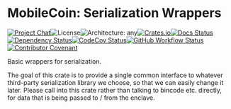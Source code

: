 # MobileCoin: Serialization Wrappers

[![Project Chat][chat-image]][chat-link]<!--
-->![License][license-image]<!--
-->![Architecture: any][arch-image]<!--
-->[![Crates.io][crate-image]][crate-link]<!--
-->[![Docs Status][docs-image]][docs-link]<!--
-->[![Dependency Status][deps-image]][deps-link]<!--
-->[![CodeCov Status][codecov-image]][codecov-link]<!--
-->[![GitHub Workflow Status][gha-image]][gha-link]<!--
-->[![Contributor Covenant][conduct-image]][conduct-link]

Basic wrappers for serialization.

The goal of this crate is to provide a single common interface to whatever
third-party serialization library we choose, so that we can easily change it
later. Please call into this crate rather than talking to bincode etc. directly, for
data that is being passed to / from the enclave.

[chat-image]: https://img.shields.io/discord/844353360348971068?style=flat-square
[chat-link]: https://discord.gg/mobilecoin
[license-image]: https://img.shields.io/crates/l/mc-serial?style=flat-square
[arch-image]: https://img.shields.io/badge/arch-any-brightgreen?style=flat-square
[crate-image]: https://img.shields.io/crates/v/mc-serial.svg?style=flat-square
[crate-link]: https://crates.io/crates/mc-serial
[docs-image]: https://img.shields.io/docsrs/mc-serial?style=flat-square
[docs-link]: https://docs.rs/crate/mc-serial
[deps-image]: https://deps.rs/repo/github/mobilecoinfoundation/serial/status.svg?style=flat-square
[deps-link]: https://deps.rs/repo/github/mobilecoinfoundation/serial
[codecov-image]: https://img.shields.io/codecov/c/github/mobilecoinfoundation/serial/develop?style=flat-square
[codecov-link]: https://codecov.io/gh/mobilecoinfoundation/serial
[gha-image]: https://img.shields.io/github/actions/workflow/status/mobilecoinfoundation/serial/ci.yaml?branch=main&style=flat-square
[gha-link]: https://github.com/mobilecoinfoundation/serial/actions/workflows/ci.yaml?query=branch%3Amain
[conduct-link]: CODE_OF_CONDUCT.md
[conduct-image]: https://img.shields.io/badge/Contributor%20Covenant-2.1-4baaaa.svg?style=flat-square
